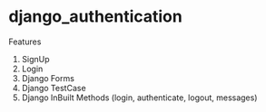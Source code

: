 # django_authentication

Features
1. SignUp
2. Login
3. Django Forms
4. Django TestCase
5. Django InBuilt Methods (login, authenticate, logout, messages)
